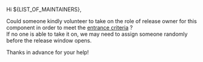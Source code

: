 Hi ${LIST_OF_MAINTAINERS}, </br>

Could someone kindly volunteer to take on the role of release owner for this component in order to meet the [entrance criteria](https://github.com/opensearch-project/.github/blob/main/RELEASING.md#entrance-criteria-to-start-release-window) ? </br>
If no one is able to take it on, we may need to assign someone randomly before the release window opens. </br>

Thanks in advance for your help!